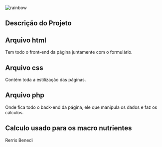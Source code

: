 ![rainbow](https://raw.githubusercontent.com/andreasbm/readme/master/assets/lines/rainbow.png)
## Descrição do Projeto
## Arquivo html
Tem todo o front-end da página juntamente com o formulário.

## Arquivo css
Contém toda a estilização das páginas.

## Arquivo php
Onde fica todo o back-end da página, ele que manipula os dados e faz os cálculos.

## Calculo usado para os macro nutrientes
Rerris Benedi

